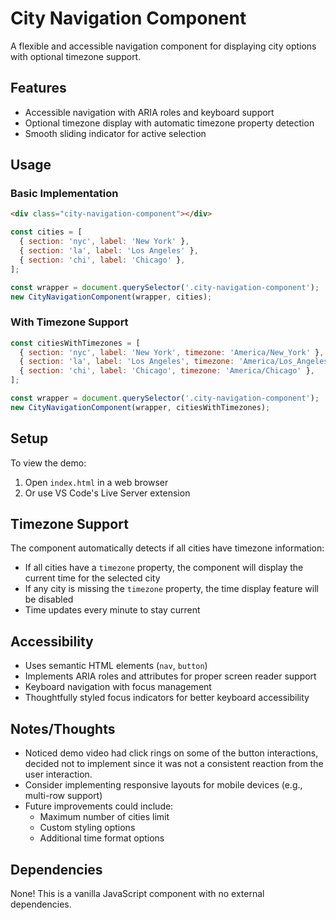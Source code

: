 # City Navigation Component

A flexible and accessible navigation component for displaying city options with optional timezone support.

## Features

- Accessible navigation with ARIA roles and keyboard support
- Optional timezone display with automatic timezone property detection
- Smooth sliding indicator for active selection

## Usage

### Basic Implementation

```html
<div class="city-navigation-component"></div>
```

```javascript
const cities = [
  { section: 'nyc', label: 'New York' },
  { section: 'la', label: 'Los Angeles' },
  { section: 'chi', label: 'Chicago' },
];

const wrapper = document.querySelector('.city-navigation-component');
new CityNavigationComponent(wrapper, cities);
```

### With Timezone Support

```javascript
const citiesWithTimezones = [
  { section: 'nyc', label: 'New York', timezone: 'America/New_York' },
  { section: 'la', label: 'Los Angeles', timezone: 'America/Los_Angeles' },
  { section: 'chi', label: 'Chicago', timezone: 'America/Chicago' },
];

const wrapper = document.querySelector('.city-navigation-component');
new CityNavigationComponent(wrapper, citiesWithTimezones);
```

## Setup

To view the demo:

1. Open `index.html` in a web browser
2. Or use VS Code's Live Server extension

## Timezone Support

The component automatically detects if all cities have timezone information:

- If all cities have a `timezone` property, the component will display the current time for the selected city
- If any city is missing the `timezone` property, the time display feature will be disabled
- Time updates every minute to stay current

## Accessibility

- Uses semantic HTML elements (`nav`, `button`)
- Implements ARIA roles and attributes for proper screen reader support
- Keyboard navigation with focus management
- Thoughtfully styled focus indicators for better keyboard accessibility

## Notes/Thoughts

- Noticed demo video had click rings on some of the button interactions, decided not to implement since it was not a consistent reaction from the user interaction.
- Consider implementing responsive layouts for mobile devices (e.g., multi-row support)
- Future improvements could include:
  - Maximum number of cities limit
  - Custom styling options
  - Additional time format options

## Dependencies

None! This is a vanilla JavaScript component with no external dependencies.
